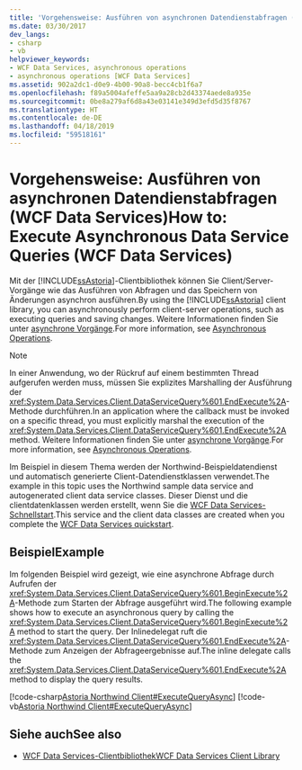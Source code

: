 ```yaml
---
title: 'Vorgehensweise: Ausführen von asynchronen Datendienstabfragen (WCF Data Services)'
ms.date: 03/30/2017
dev_langs:
- csharp
- vb
helpviewer_keywords:
- WCF Data Services, asynchronous operations
- asynchronous operations [WCF Data Services]
ms.assetid: 902a2dc1-d0e9-4b00-90a8-becc4cb1f6a7
ms.openlocfilehash: f89a5004afeffe5aa9a28cb2d43374aede8a935e
ms.sourcegitcommit: 0be8a279af6d8a43e03141e349d3efd5d35f8767
ms.translationtype: HT
ms.contentlocale: de-DE
ms.lasthandoff: 04/18/2019
ms.locfileid: "59518161"
---
```

# <a name="how-to-execute-asynchronous-data-service-queries-wcf-data-services"></a><span data-ttu-id="4b86a-102">Vorgehensweise: Ausführen von asynchronen Datendienstabfragen (WCF Data Services)</span><span class="sxs-lookup"><span data-stu-id="4b86a-102">How to: Execute Asynchronous Data Service Queries (WCF Data Services)</span></span>
<span data-ttu-id="4b86a-103">Mit der [!INCLUDE[ssAstoria](../../../../includes/ssastoria-md.md)]-Clientbibliothek können Sie Client/Server-Vorgänge wie das Ausführen von Abfragen und das Speichern von Änderungen asynchron ausführen.</span><span class="sxs-lookup"><span data-stu-id="4b86a-103">By using the [!INCLUDE[ssAstoria](../../../../includes/ssastoria-md.md)] client library, you can asynchronously perform client-server operations, such as executing queries and saving changes.</span></span> <span data-ttu-id="4b86a-104">Weitere Informationen finden Sie unter [asynchrone Vorgänge](../../../../docs/framework/data/wcf/asynchronous-operations-wcf-data-services.md).</span><span class="sxs-lookup"><span data-stu-id="4b86a-104">For more information, see [Asynchronous Operations](../../../../docs/framework/data/wcf/asynchronous-operations-wcf-data-services.md).</span></span>  
  
> [!NOTE]
>  <span data-ttu-id="4b86a-105">In einer Anwendung, wo der Rückruf auf einem bestimmten Thread aufgerufen werden muss, müssen Sie explizites Marshalling der Ausführung der <xref:System.Data.Services.Client.DataServiceQuery%601.EndExecute%2A>-Methode durchführen.</span><span class="sxs-lookup"><span data-stu-id="4b86a-105">In an application where the callback must be invoked on a specific thread, you must explicitly marshal the execution of the <xref:System.Data.Services.Client.DataServiceQuery%601.EndExecute%2A> method.</span></span> <span data-ttu-id="4b86a-106">Weitere Informationen finden Sie unter [asynchrone Vorgänge](../../../../docs/framework/data/wcf/asynchronous-operations-wcf-data-services.md).</span><span class="sxs-lookup"><span data-stu-id="4b86a-106">For more information, see [Asynchronous Operations](../../../../docs/framework/data/wcf/asynchronous-operations-wcf-data-services.md).</span></span>  
  
 <span data-ttu-id="4b86a-107">Im Beispiel in diesem Thema werden der Northwind-Beispieldatendienst und automatisch generierte Client-Datendienstklassen verwendet.</span><span class="sxs-lookup"><span data-stu-id="4b86a-107">The example in this topic uses the Northwind sample data service and autogenerated client data service classes.</span></span> <span data-ttu-id="4b86a-108">Dieser Dienst und die clientdatenklassen werden erstellt, wenn Sie die [WCF Data Services-Schnellstart](../../../../docs/framework/data/wcf/quickstart-wcf-data-services.md).</span><span class="sxs-lookup"><span data-stu-id="4b86a-108">This service and the client data classes are created when you complete the [WCF Data Services quickstart](../../../../docs/framework/data/wcf/quickstart-wcf-data-services.md).</span></span>  
  
## <a name="example"></a><span data-ttu-id="4b86a-109">Beispiel</span><span class="sxs-lookup"><span data-stu-id="4b86a-109">Example</span></span>  
 <span data-ttu-id="4b86a-110">Im folgenden Beispiel wird gezeigt, wie eine asynchrone Abfrage durch Aufrufen der <xref:System.Data.Services.Client.DataServiceQuery%601.BeginExecute%2A>-Methode zum Starten der Abfrage ausgeführt wird.</span><span class="sxs-lookup"><span data-stu-id="4b86a-110">The following example shows how to execute an asynchronous query by calling the <xref:System.Data.Services.Client.DataServiceQuery%601.BeginExecute%2A> method to start the query.</span></span> <span data-ttu-id="4b86a-111">Der Inlinedelegat ruft die <xref:System.Data.Services.Client.DataServiceQuery%601.EndExecute%2A>-Methode zum Anzeigen der Abfrageergebnisse auf.</span><span class="sxs-lookup"><span data-stu-id="4b86a-111">The inline delegate calls the <xref:System.Data.Services.Client.DataServiceQuery%601.EndExecute%2A> method to display the query results.</span></span>  
  
 [!code-csharp[Astoria Northwind Client#ExecuteQueryAsync](../../../../samples/snippets/csharp/VS_Snippets_Misc/astoria_northwind_client/cs/source.cs#executequeryasync)]
 [!code-vb[Astoria Northwind Client#ExecuteQueryAsync](../../../../samples/snippets/visualbasic/VS_Snippets_Misc/astoria_northwind_client/vb/source.vb#executequeryasync)]  
  
## <a name="see-also"></a><span data-ttu-id="4b86a-112">Siehe auch</span><span class="sxs-lookup"><span data-stu-id="4b86a-112">See also</span></span>

- [<span data-ttu-id="4b86a-113">WCF Data Services-Clientbibliothek</span><span class="sxs-lookup"><span data-stu-id="4b86a-113">WCF Data Services Client Library</span></span>](../../../../docs/framework/data/wcf/wcf-data-services-client-library.md)
